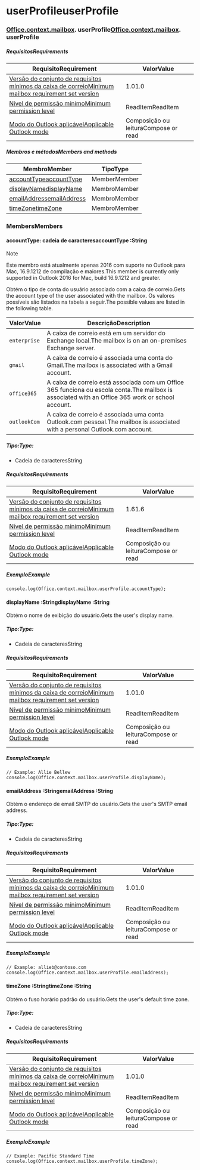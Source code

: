 
# <a name="userprofile"></a><span data-ttu-id="3f75b-101">userProfile</span><span class="sxs-lookup"><span data-stu-id="3f75b-101">userProfile</span></span>

### <span data-ttu-id="3f75b-p101">[Office](Office.md)[.context](Office.context.md)[.mailbox](Office.context.mailbox.md). userProfile</span><span class="sxs-lookup"><span data-stu-id="3f75b-p101">[Office](Office.md)[.context](Office.context.md)[.mailbox](Office.context.mailbox.md). userProfile</span></span>

##### <a name="requirements"></a><span data-ttu-id="3f75b-104">Requisitos</span><span class="sxs-lookup"><span data-stu-id="3f75b-104">Requirements</span></span>

|<span data-ttu-id="3f75b-105">Requisito</span><span class="sxs-lookup"><span data-stu-id="3f75b-105">Requirement</span></span>| <span data-ttu-id="3f75b-106">Valor</span><span class="sxs-lookup"><span data-stu-id="3f75b-106">Value</span></span>|
|---|---|
|[<span data-ttu-id="3f75b-107">Versão do conjunto de requisitos mínimos da caixa de correio</span><span class="sxs-lookup"><span data-stu-id="3f75b-107">Minimum mailbox requirement set version</span></span>](/javascript/office/requirement-sets/outlook-api-requirement-sets)| <span data-ttu-id="3f75b-108">1.0</span><span class="sxs-lookup"><span data-stu-id="3f75b-108">1.0</span></span>|
|[<span data-ttu-id="3f75b-109">Nível de permissão mínimo</span><span class="sxs-lookup"><span data-stu-id="3f75b-109">Minimum permission level</span></span>](https://docs.microsoft.com/outlook/add-ins/understanding-outlook-add-in-permissions)| <span data-ttu-id="3f75b-110">ReadItem</span><span class="sxs-lookup"><span data-stu-id="3f75b-110">ReadItem</span></span>|
|[<span data-ttu-id="3f75b-111">Modo do Outlook aplicável</span><span class="sxs-lookup"><span data-stu-id="3f75b-111">Applicable Outlook mode</span></span>](https://docs.microsoft.com/outlook/add-ins/#extension-points)| <span data-ttu-id="3f75b-112">Composição ou leitura</span><span class="sxs-lookup"><span data-stu-id="3f75b-112">Compose or read</span></span>|

##### <a name="members-and-methods"></a><span data-ttu-id="3f75b-113">Membros e métodos</span><span class="sxs-lookup"><span data-stu-id="3f75b-113">Members and methods</span></span>

| <span data-ttu-id="3f75b-114">Membro</span><span class="sxs-lookup"><span data-stu-id="3f75b-114">Member</span></span> | <span data-ttu-id="3f75b-115">Tipo</span><span class="sxs-lookup"><span data-stu-id="3f75b-115">Type</span></span> |
|--------|------|
| [<span data-ttu-id="3f75b-116">accountType</span><span class="sxs-lookup"><span data-stu-id="3f75b-116">accountType</span></span>](#accounttype-string) | <span data-ttu-id="3f75b-117">Member</span><span class="sxs-lookup"><span data-stu-id="3f75b-117">Member</span></span> |
| [<span data-ttu-id="3f75b-118">displayName</span><span class="sxs-lookup"><span data-stu-id="3f75b-118">displayName</span></span>](#displayname-string) | <span data-ttu-id="3f75b-119">Membro</span><span class="sxs-lookup"><span data-stu-id="3f75b-119">Member</span></span> |
| [<span data-ttu-id="3f75b-120">emailAddress</span><span class="sxs-lookup"><span data-stu-id="3f75b-120">emailAddress</span></span>](#emailaddress-string) | <span data-ttu-id="3f75b-121">Membro</span><span class="sxs-lookup"><span data-stu-id="3f75b-121">Member</span></span> |
| [<span data-ttu-id="3f75b-122">timeZone</span><span class="sxs-lookup"><span data-stu-id="3f75b-122">timeZone</span></span>](#timezone-string) | <span data-ttu-id="3f75b-123">Membro</span><span class="sxs-lookup"><span data-stu-id="3f75b-123">Member</span></span> |

### <a name="members"></a><span data-ttu-id="3f75b-124">Members</span><span class="sxs-lookup"><span data-stu-id="3f75b-124">Members</span></span>

####  <a name="accounttype-string"></a><span data-ttu-id="3f75b-125">accountType: cadeia de caracteres</span><span class="sxs-lookup"><span data-stu-id="3f75b-125">accountType :String</span></span>

> [!NOTE]
> <span data-ttu-id="3f75b-126">Este membro está atualmente apenas 2016 com suporte no Outlook para Mac, 16.9.1212 de compilação e maiores.</span><span class="sxs-lookup"><span data-stu-id="3f75b-126">This member is currently only supported in Outlook 2016 for Mac, build 16.9.1212 and greater.</span></span>

<span data-ttu-id="3f75b-127">Obtém o tipo de conta do usuário associado com a caixa de correio.</span><span class="sxs-lookup"><span data-stu-id="3f75b-127">Gets the account type of the user associated with the mailbox.</span></span> <span data-ttu-id="3f75b-128">Os valores possíveis são listados na tabela a seguir.</span><span class="sxs-lookup"><span data-stu-id="3f75b-128">The possible values are listed in the following table.</span></span>

| <span data-ttu-id="3f75b-129">Valor</span><span class="sxs-lookup"><span data-stu-id="3f75b-129">Value</span></span> | <span data-ttu-id="3f75b-130">Descrição</span><span class="sxs-lookup"><span data-stu-id="3f75b-130">Description</span></span> |
|-------|-------------|
| `enterprise` | <span data-ttu-id="3f75b-131">A caixa de correio está em um servidor do Exchange local.</span><span class="sxs-lookup"><span data-stu-id="3f75b-131">The mailbox is on an on-premises Exchange server.</span></span> |
| `gmail` | <span data-ttu-id="3f75b-132">A caixa de correio é associada uma conta do Gmail.</span><span class="sxs-lookup"><span data-stu-id="3f75b-132">The mailbox is associated with a Gmail account.</span></span> |
| `office365` | <span data-ttu-id="3f75b-133">A caixa de correio está associada com um Office 365 funciona ou escola conta.</span><span class="sxs-lookup"><span data-stu-id="3f75b-133">The mailbox is associated with an Office 365 work or school account.</span></span> |
| `outlookCom` | <span data-ttu-id="3f75b-134">A caixa de correio é associada uma conta Outlook.com pessoal.</span><span class="sxs-lookup"><span data-stu-id="3f75b-134">The mailbox is associated with a personal Outlook.com account.</span></span> |

##### <a name="type"></a><span data-ttu-id="3f75b-135">Tipo:</span><span class="sxs-lookup"><span data-stu-id="3f75b-135">Type:</span></span>

*   <span data-ttu-id="3f75b-136">Cadeia de caracteres</span><span class="sxs-lookup"><span data-stu-id="3f75b-136">String</span></span>

##### <a name="requirements"></a><span data-ttu-id="3f75b-137">Requisitos</span><span class="sxs-lookup"><span data-stu-id="3f75b-137">Requirements</span></span>

|<span data-ttu-id="3f75b-138">Requisito</span><span class="sxs-lookup"><span data-stu-id="3f75b-138">Requirement</span></span>| <span data-ttu-id="3f75b-139">Valor</span><span class="sxs-lookup"><span data-stu-id="3f75b-139">Value</span></span>|
|---|---|
|[<span data-ttu-id="3f75b-140">Versão do conjunto de requisitos mínimos da caixa de correio</span><span class="sxs-lookup"><span data-stu-id="3f75b-140">Minimum mailbox requirement set version</span></span>](/javascript/office/requirement-sets/outlook-api-requirement-sets)| <span data-ttu-id="3f75b-141">1.6</span><span class="sxs-lookup"><span data-stu-id="3f75b-141">1.6</span></span> |
|[<span data-ttu-id="3f75b-142">Nível de permissão mínimo</span><span class="sxs-lookup"><span data-stu-id="3f75b-142">Minimum permission level</span></span>](https://docs.microsoft.com/outlook/add-ins/understanding-outlook-add-in-permissions)| <span data-ttu-id="3f75b-143">ReadItem</span><span class="sxs-lookup"><span data-stu-id="3f75b-143">ReadItem</span></span>|
|[<span data-ttu-id="3f75b-144">Modo do Outlook aplicável</span><span class="sxs-lookup"><span data-stu-id="3f75b-144">Applicable Outlook mode</span></span>](https://docs.microsoft.com/outlook/add-ins/#extension-points)| <span data-ttu-id="3f75b-145">Composição ou leitura</span><span class="sxs-lookup"><span data-stu-id="3f75b-145">Compose or read</span></span>|

##### <a name="example"></a><span data-ttu-id="3f75b-146">Exemplo</span><span class="sxs-lookup"><span data-stu-id="3f75b-146">Example</span></span>

```
console.log(Office.context.mailbox.userProfile.accountType);
```

####  <a name="displayname-string"></a><span data-ttu-id="3f75b-147">displayName :String</span><span class="sxs-lookup"><span data-stu-id="3f75b-147">displayName :String</span></span>

<span data-ttu-id="3f75b-148">Obtém o nome de exibição do usuário.</span><span class="sxs-lookup"><span data-stu-id="3f75b-148">Gets the user's display name.</span></span>

##### <a name="type"></a><span data-ttu-id="3f75b-149">Tipo:</span><span class="sxs-lookup"><span data-stu-id="3f75b-149">Type:</span></span>

*   <span data-ttu-id="3f75b-150">Cadeia de caracteres</span><span class="sxs-lookup"><span data-stu-id="3f75b-150">String</span></span>

##### <a name="requirements"></a><span data-ttu-id="3f75b-151">Requisitos</span><span class="sxs-lookup"><span data-stu-id="3f75b-151">Requirements</span></span>

|<span data-ttu-id="3f75b-152">Requisito</span><span class="sxs-lookup"><span data-stu-id="3f75b-152">Requirement</span></span>| <span data-ttu-id="3f75b-153">Valor</span><span class="sxs-lookup"><span data-stu-id="3f75b-153">Value</span></span>|
|---|---|
|[<span data-ttu-id="3f75b-154">Versão do conjunto de requisitos mínimos da caixa de correio</span><span class="sxs-lookup"><span data-stu-id="3f75b-154">Minimum mailbox requirement set version</span></span>](/javascript/office/requirement-sets/outlook-api-requirement-sets)| <span data-ttu-id="3f75b-155">1.0</span><span class="sxs-lookup"><span data-stu-id="3f75b-155">1.0</span></span>|
|[<span data-ttu-id="3f75b-156">Nível de permissão mínimo</span><span class="sxs-lookup"><span data-stu-id="3f75b-156">Minimum permission level</span></span>](https://docs.microsoft.com/outlook/add-ins/understanding-outlook-add-in-permissions)| <span data-ttu-id="3f75b-157">ReadItem</span><span class="sxs-lookup"><span data-stu-id="3f75b-157">ReadItem</span></span>|
|[<span data-ttu-id="3f75b-158">Modo do Outlook aplicável</span><span class="sxs-lookup"><span data-stu-id="3f75b-158">Applicable Outlook mode</span></span>](https://docs.microsoft.com/outlook/add-ins/#extension-points)| <span data-ttu-id="3f75b-159">Composição ou leitura</span><span class="sxs-lookup"><span data-stu-id="3f75b-159">Compose or read</span></span>|

##### <a name="example"></a><span data-ttu-id="3f75b-160">Exemplo</span><span class="sxs-lookup"><span data-stu-id="3f75b-160">Example</span></span>

```
// Example: Allie Bellew
console.log(Office.context.mailbox.userProfile.displayName);
```

####  <a name="emailaddress-string"></a><span data-ttu-id="3f75b-161">emailAddress :String</span><span class="sxs-lookup"><span data-stu-id="3f75b-161">emailAddress :String</span></span>

<span data-ttu-id="3f75b-162">Obtém o endereço de email SMTP do usuário.</span><span class="sxs-lookup"><span data-stu-id="3f75b-162">Gets the user's SMTP email address.</span></span>

##### <a name="type"></a><span data-ttu-id="3f75b-163">Tipo:</span><span class="sxs-lookup"><span data-stu-id="3f75b-163">Type:</span></span>

*   <span data-ttu-id="3f75b-164">Cadeia de caracteres</span><span class="sxs-lookup"><span data-stu-id="3f75b-164">String</span></span>

##### <a name="requirements"></a><span data-ttu-id="3f75b-165">Requisitos</span><span class="sxs-lookup"><span data-stu-id="3f75b-165">Requirements</span></span>

|<span data-ttu-id="3f75b-166">Requisito</span><span class="sxs-lookup"><span data-stu-id="3f75b-166">Requirement</span></span>| <span data-ttu-id="3f75b-167">Valor</span><span class="sxs-lookup"><span data-stu-id="3f75b-167">Value</span></span>|
|---|---|
|[<span data-ttu-id="3f75b-168">Versão do conjunto de requisitos mínimos da caixa de correio</span><span class="sxs-lookup"><span data-stu-id="3f75b-168">Minimum mailbox requirement set version</span></span>](/javascript/office/requirement-sets/outlook-api-requirement-sets)| <span data-ttu-id="3f75b-169">1.0</span><span class="sxs-lookup"><span data-stu-id="3f75b-169">1.0</span></span>|
|[<span data-ttu-id="3f75b-170">Nível de permissão mínimo</span><span class="sxs-lookup"><span data-stu-id="3f75b-170">Minimum permission level</span></span>](https://docs.microsoft.com/outlook/add-ins/understanding-outlook-add-in-permissions)| <span data-ttu-id="3f75b-171">ReadItem</span><span class="sxs-lookup"><span data-stu-id="3f75b-171">ReadItem</span></span>|
|[<span data-ttu-id="3f75b-172">Modo do Outlook aplicável</span><span class="sxs-lookup"><span data-stu-id="3f75b-172">Applicable Outlook mode</span></span>](https://docs.microsoft.com/outlook/add-ins/#extension-points)| <span data-ttu-id="3f75b-173">Composição ou leitura</span><span class="sxs-lookup"><span data-stu-id="3f75b-173">Compose or read</span></span>|

##### <a name="example"></a><span data-ttu-id="3f75b-174">Exemplo</span><span class="sxs-lookup"><span data-stu-id="3f75b-174">Example</span></span>

```
// Example: allieb@contoso.com
console.log(Office.context.mailbox.userProfile.emailAddress);
```

####  <a name="timezone-string"></a><span data-ttu-id="3f75b-175">timeZone :String</span><span class="sxs-lookup"><span data-stu-id="3f75b-175">timeZone :String</span></span>

<span data-ttu-id="3f75b-176">Obtém o fuso horário padrão do usuário.</span><span class="sxs-lookup"><span data-stu-id="3f75b-176">Gets the user's default time zone.</span></span>

##### <a name="type"></a><span data-ttu-id="3f75b-177">Tipo:</span><span class="sxs-lookup"><span data-stu-id="3f75b-177">Type:</span></span>

*   <span data-ttu-id="3f75b-178">Cadeia de caracteres</span><span class="sxs-lookup"><span data-stu-id="3f75b-178">String</span></span>

##### <a name="requirements"></a><span data-ttu-id="3f75b-179">Requisitos</span><span class="sxs-lookup"><span data-stu-id="3f75b-179">Requirements</span></span>

|<span data-ttu-id="3f75b-180">Requisito</span><span class="sxs-lookup"><span data-stu-id="3f75b-180">Requirement</span></span>| <span data-ttu-id="3f75b-181">Valor</span><span class="sxs-lookup"><span data-stu-id="3f75b-181">Value</span></span>|
|---|---|
|[<span data-ttu-id="3f75b-182">Versão do conjunto de requisitos mínimos da caixa de correio</span><span class="sxs-lookup"><span data-stu-id="3f75b-182">Minimum mailbox requirement set version</span></span>](/javascript/office/requirement-sets/outlook-api-requirement-sets)| <span data-ttu-id="3f75b-183">1.0</span><span class="sxs-lookup"><span data-stu-id="3f75b-183">1.0</span></span>|
|[<span data-ttu-id="3f75b-184">Nível de permissão mínimo</span><span class="sxs-lookup"><span data-stu-id="3f75b-184">Minimum permission level</span></span>](https://docs.microsoft.com/outlook/add-ins/understanding-outlook-add-in-permissions)| <span data-ttu-id="3f75b-185">ReadItem</span><span class="sxs-lookup"><span data-stu-id="3f75b-185">ReadItem</span></span>|
|[<span data-ttu-id="3f75b-186">Modo do Outlook aplicável</span><span class="sxs-lookup"><span data-stu-id="3f75b-186">Applicable Outlook mode</span></span>](https://docs.microsoft.com/outlook/add-ins/#extension-points)| <span data-ttu-id="3f75b-187">Composição ou leitura</span><span class="sxs-lookup"><span data-stu-id="3f75b-187">Compose or read</span></span>|

##### <a name="example"></a><span data-ttu-id="3f75b-188">Exemplo</span><span class="sxs-lookup"><span data-stu-id="3f75b-188">Example</span></span>

```
// Example: Pacific Standard Time
console.log(Office.context.mailbox.userProfile.timeZone);
```